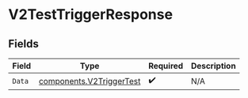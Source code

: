 # V2TestTriggerResponse


## Fields

| Field                                                                | Type                                                                 | Required                                                             | Description                                                          |
| -------------------------------------------------------------------- | -------------------------------------------------------------------- | -------------------------------------------------------------------- | -------------------------------------------------------------------- |
| `Data`                                                               | [components.V2TriggerTest](../../models/components/v2triggertest.md) | :heavy_check_mark:                                                   | N/A                                                                  |